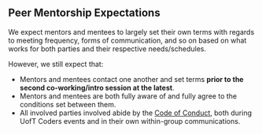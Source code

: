 
## Peer Mentorship Expectations

We expect mentors and mentees to largely set their own terms
with regards to meeting frequency, forms of communication, and so on
based on what works for both parties and their respective needs/schedules.

However, we still expect that:

- Mentors and mentees contact one another and set terms **prior to the second co-working/intro session at the latest**.
- Mentors and mentees are both fully aware of and fully agree to the conditions set between them.
- All involved parties involved abide by the [Code of Conduct][conduct], both during UofT Coders events and in their own within-group communications. 

[conduct]: https://github.com/UofTCoders/peer-mentorship/blob/master/CONDUCT.md
